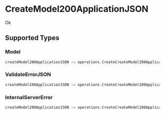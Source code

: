 # CreateModel200ApplicationJSON

Ok


## Supported Types

### Model

```go
createModel200ApplicationJSON := operations.CreateCreateModel200ApplicationJSONModel(shared.Model{/* values here */})
```

### ValidateErrorJSON

```go
createModel200ApplicationJSON := operations.CreateCreateModel200ApplicationJSONValidateErrorJSON(shared.ValidateErrorJSON{/* values here */})
```

### InternalServerError

```go
createModel200ApplicationJSON := operations.CreateCreateModel200ApplicationJSONInternalServerError(shared.InternalServerError{/* values here */})
```

